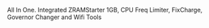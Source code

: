 All In One. Integrated ZRAMStarter 1GB, CPU Freq Limiter, FixCharge, Governor Changer and Wifi Tools
